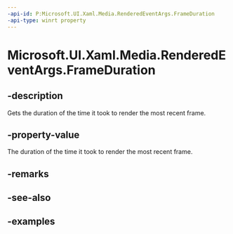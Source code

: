 ```yaml
---
-api-id: P:Microsoft.UI.Xaml.Media.RenderedEventArgs.FrameDuration
-api-type: winrt property
---
```


<!-- Property syntax.
public TimeSpan FrameDuration { get; }
-->

# Microsoft.UI.Xaml.Media.RenderedEventArgs.FrameDuration

## -description
Gets the duration of the time it took to render the most recent frame.

## -property-value
The duration of the time it took to render the most recent frame.

## -remarks

## -see-also

## -examples

